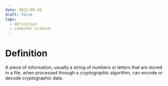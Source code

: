```yaml
---
date: 2023-09-18
draft: false
tags:
  - definition
  - computer-science
---
```

# Definition

A piece of information, usually a string of numbers or letters that are stored in a file, when processed through a cryptographic algorithm, can encode or decode cryptographic data.